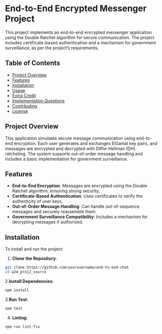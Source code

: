 # End-to-End Encrypted Messenger Project

This project implements an end-to-end encrypted messenger application using the Double Ratchet algorithm for secure communication. The project includes certificate-based authentication and a mechanism for government surveillance, as per the project’s requirements.

## Table of Contents

- [Project Overview](#project-overview)
- [Features](#features)
- [Installation](#installation)
- [Usage](#usage)
- [Extra Credit](#extra-credit)
- [Implementation Questions](#implementation-questions)
- [Contributing](#contributing)
- [License](#license)

## Project Overview

This application simulates secure message communication using end-to-end encryption. Each user generates and exchanges ElGamal key pairs, and messages are encrypted and decrypted with Diffie-Hellman (DH) ratcheting. The system supports out-of-order message handling and includes a basic implementation for government surveillance.

## Features

- **End-to-End Encryption**: Messages are encrypted using the Double Ratchet algorithm, ensuring strong security.
- **Certificate-Based Authentication**: Uses certificates to verify the authenticity of user keys.
- **Out-of-Order Message Handling**: Can handle out-of-sequence messages and securely reassemble them.
- **Government Surveillance Compatibility**: Includes a mechanism for decrypting messages if authorized.

## Installation

To install and run the project:

1. **Clone the Repository**:
```bash
git clone https://github.com/yourusername/end-to-end-chat
cd w24_proj2_source
```
2.**Install Dependencies**: 
   ```bash
  npm install
   ```

3.**Run Test**:
```bash
npm test
```

4. **Linting**:
```bash
npm run lint-fix
```


